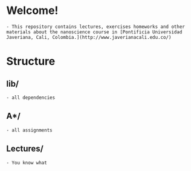 # Welcome!
	- This repository contains lectures, exercises homeworks and other materials about the nanoscience course in [Pontificia Universidad Javeriana, Cali, Colombia.](http://www.javerianacali.edu.co/)

# Structure

## lib/
	- all dependencies
## A*/
	- all assignments

## Lectures/
	- You know what